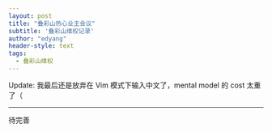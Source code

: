 ```yaml
---
layout: post
title: "叠彩山热心业主会议"
subtitle: '叠彩山维权记录'
author: "edyang"
header-style: text
tags:
  - 叠彩山维权
---
```


Update: 我最后还是放弃在 Vim 模式下输入中文了，mental model 的 cost 太重了（

---

待完善
